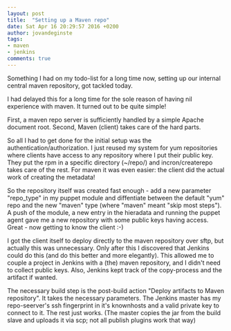 ```yaml
---
layout: post
title:  "Setting up a Maven repo"
date: Sat Apr 16 20:29:57 2016 +0200
author: jovandeginste
tags:
- maven
- jenkins
comments: true
---
```


Something I had on my todo-list for a long time now, setting up our internal central maven repository, got tackled today.

I had delayed this for a long time for the sole reason of having nil experience with maven. It turned out to be quite simple!

First, a maven repo server is sufficiently handled by a simple Apache document root. Second, Maven (client) takes care of the hard parts.

So all I had to get done for the initial setup was the authentication/authorization. I just reused my system for yum repositories where clients have access to any repository where I put their public key. They put the rpm in a specific directory (~/repo/) and incron/createrepo takes care of the rest. For maven it was even easier: the client did the actual work of creating the metadata!

So the repository itself was created fast enough - add a new parameter "repo_type" in my puppet module and diffentiate between the default "yum" repo and the new "maven" type (where "maven" meant "skip most steps"). A push of the module, a new entry in the hieradata and running the puppet agent gave me a new repository with some public keys having access. Great - now getting to know the client :-)

I got the client itself to deploy directly to the maven repository over sftp, but actually this was unnecessary. Only after this I discovered that Jenkins could do this (and do this better and more elegantly). This allowed me to couple a project in Jenkins with a (the) maven repository, and I didn't need to collect public keys. Also, Jenkins kept track of the copy-process and the artifact if wanted.

The necessary build step is the post-build action "Deploy artifacts to Maven repository". It takes the necessary parameters. The Jenkins master has my repo-seerver's ssh fingerprint in it's knownhosts and a valid private key to connect to it. The rest just works. (The master copies the jar from the build slave and uploads it via scp; not all publish plugins work that way)
